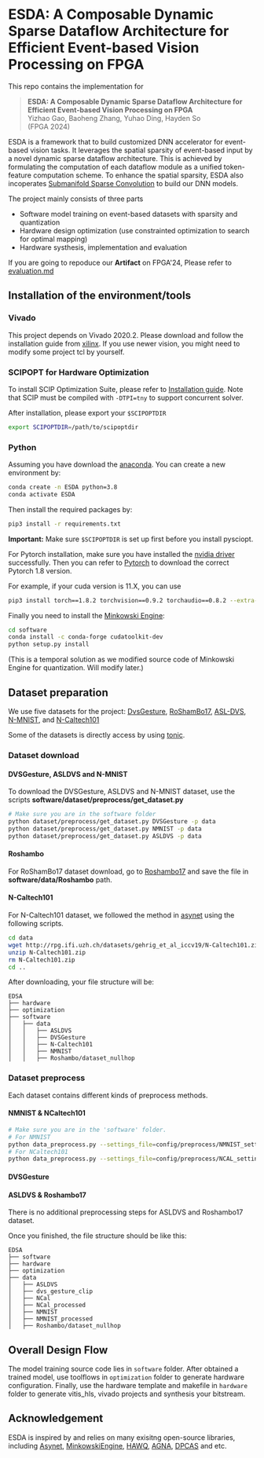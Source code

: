 # ESDA: A Composable Dynamic Sparse Dataflow Architecture for Efficient Event-based Vision Processing on FPGA

This repo contains the implementation for

> **ESDA: A Composable Dynamic Sparse Dataflow Architecture for Efficient Event-based Vision Processing on FPGA**  
> Yizhao Gao, Baoheng Zhang, Yuhao Ding, Hayden So  
> (FPGA 2024)

ESDA is a framework that to build customized DNN accelerator for event-based vision tasks. It leverages the spatial sparsity of event-based input by a novel dynamic sparse dataflow architecture. This is achieved by formulating the computation of each dataflow module as a unified token-feature computation scheme. To enhance the spatial sparsity, ESDA also incoperates [Submanifold Sparse Convolution](https://arxiv.org/abs/1706.01307) to build our DNN models. 


The project mainly consists of three parts
- Software model training on event-based datasets with sparsity and quantization 
- Hardware design optimization (use constrainted optimization to search for optimal mapping)
- Hardware systhesis, implementation and evaluation



If you are going to repoduce our **Artifact** on FPGA'24, Please refer to [evaluation.md](evaluation.md)


## Installation of the environment/tools

### Vivado
This project depends on Vivado 2020.2. Please download and follow the installation guide from [xilinx](https://www.xilinx.com/support/download/index.html/content/xilinx/en/downloadNav/vivado-design-tools/archive.html).
If you use newer vision, you might need to modify some project tcl by yourself.



### SCIPOPT for Hardware Optimization
To install SCIP Optimization Suite, please refer to [Installation guide](https://www.scipopt.org/doc/html/md_INSTALL.php). Note that SCIP must be compiled with `-DTPI=tny` to support concurrent solver.

After installation, please export your `$SCIPOPTDIR`
```bash
export SCIPOPTDIR=/path/to/scipoptdir
```



### Python

Assuming you have download the [anaconda](https://www.anaconda.com/download). You can create a new environment by:

```bash
conda create -n ESDA python=3.8
conda activate ESDA
```


Then install the required packages by:
```bash
pip3 install -r requirements.txt
```
**Important:** Make sure `$SCIPOPTDIR` is set up first before you install pysciopt.


For Pytorch installation, make sure you have installed the [nvidia driver](https://www.nvidia.com/download/index.aspx) successfully. Then you can refer to [Pytorch](https://pytorch.org/get-started/previous-versions/) to download the correct Pytorch 1.8 version.


For example, if your cuda version is 11.X, you can use
```bash
pip3 install torch==1.8.2 torchvision==0.9.2 torchaudio==0.8.2 --extra-index-url https://download.pytorch.org/whl/lts/1.8/cu111
```

Finally you need to install the [Minkowski Engine](https://github.com/NVIDIA/MinkowskiEngine):
```bash
cd software
conda install -c conda-forge cudatoolkit-dev
python setup.py install
```
(This is a temporal solution as we modified source code of Minkowski Engine for quantization. Will modify later.)



## Dataset preparation

We use five datasets for the project: 
[DvsGesture](https://research.ibm.com/interactive/dvsgesture/), 
[RoShamBo17](http://sensors.ini.uzh.ch/databases.html), 
[ASL-DVS](https://github.com/PIX2NVS/NVS2Graph), 
[N-MNIST](https://www.garrickorchard.com/datasets/n-mnist), and 
[N-Caltech101](https://www.garrickorchard.com/datasets/n-caltech101)


Some of the datasets is directly access by using [tonic](https://github.com/neuromorphs/tonic).

### Dataset download

#### DVSGesture, ASLDVS and N-MNIST
To download the DVSGesture, ASLDVS and N-MNIST dataset, use the scripts **software/dataset/preprocess/get_dataset.py**
```bash
# Make sure you are in the software folder
python dataset/preprocess/get_dataset.py DVSGesture -p data
python dataset/preprocess/get_dataset.py NMNIST -p data
python dataset/preprocess/get_dataset.py ASLDVS -p data
```

#### Roshambo
For RoShamBo17 dataset download, go to [Roshambo17](https://docs.google.com/document/d/e/2PACX-1vTNWYgwyhrutBu5GpUSLXC4xSHzBbcZreoj0ljE837m9Uk5FjYymdviBJ5rz-f2R96RHrGfiroHZRoH/pub#h.uzavf0ex4d2e) and save the file in **software/data/Roshambo** path.


#### N-Caltech101
For N-Caltech101 dataset, we followed the method in [asynet](https://github.com/uzh-rpg/rpg_asynet) using the following scripts.

```bash
cd data
wget http://rpg.ifi.uzh.ch/datasets/gehrig_et_al_iccv19/N-Caltech101.zip
unzip N-Caltech101.zip
rm N-Caltech101.zip
cd ..
```


After downloading, your file structure will be:
```
EDSA
├── hardware
├── optimization
├── software
│   ├── data
│   │   ├── ASLDVS
│   │   ├── DVSGesture
│   │   ├── N-Caltech101
│   │   ├── NMNIST
│   │   ├── Roshambo/dataset_nullhop
```


### Dataset preprocess

Each dataset contains different kinds of preprocess methods.


#### NMNIST & NCaltech101

```bash
# Make sure you are in the 'software' folder.
# For NMNIST
python data_preprocess.py --settings_file=config/preprocess/NMNIST_settings_sgd.yaml --preprocess -s dataset/preprocess/NMNIST_preprocessed --window_size 200000 --overlap_ratio 0.5
# For NCaltech101
python data_preprocess.py --settings_file=config/preprocess/NCAL_settings_sgd.yaml --preprocess -s dataset/preprocess/NCal_preprocessed --window_size 0.1 --overlap_ratio 0.5
```

#### DVSGesture



#### ASLDVS & Roshambo17

There is no additional preprocessing steps for ASLDVS and Roshambo17 dataset.



Once you finished, the file structure should be like this:

```
EDSA
├── software
├── hardware
├── optimization
├── data
│   ├── ASLDVS
│   ├── dvs_gesture_clip
│   ├── NCal
│   ├── NCal_processed
│   ├── NMNIST
│   ├── NMNIST_processed
│   ├── Roshambo/dataset_nullhop
```


## Overall Design Flow
The model training source code lies in `software` folder. After obtained a trained model, use toolflows in `optimization` folder to generate hardware configuration. Finally, use the hardware template and makefile in `hardware` folder to generate vitis_hls, vivado projects and synthesis your bitstream. 


## Acknowledgement
ESDA is inspired by and relies on many exisitng open-source libraries, including [Asynet](https://github.com/uzh-rpg/rpg_asynet), [MinkowskiEngine](https://github.com/NVIDIA/MinkowskiEngine), [HAWQ](https://github.com/Zhen-Dong/HAWQ), [AGNA](https://github.com/CASR-HKU/AGNA-FCCM2023), [DPCAS](https://github.com/CASR-HKU/DPACS) and etc. 


